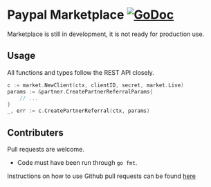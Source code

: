 # Paypal Marketplace [![GoDoc](http://img.shields.io/badge/godoc-reference-blue.svg)](http://godoc.org/github.com/greater-commons/paypal-marketplace)

Marketplace is still in development, it is not ready for production use.

## Usage
All functions and types follow the REST API closely.

```go
c := market.NewClient(ctx, clientID, secret, market.Live)
params := &partner.CreatePartnerReferralParams{
	// ...
}
_, err := c.CreatePartnerReferral(ctx, params)
```

## Contributers
Pull requests are welcome.

- Code must have been run through `go fmt`.

Instructions on how to use Github pull requests can be found [here](https://youtu.be/iYIWwob0wKg)
